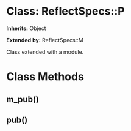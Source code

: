 # Class: ReflectSpecs::P
**Inherits:** Object
  
**Extended by:** ReflectSpecs::M
    

Class extended with a module.


# Class Methods
## m_pub() [](#method-c-m_pub)
## pub() [](#method-c-pub)

